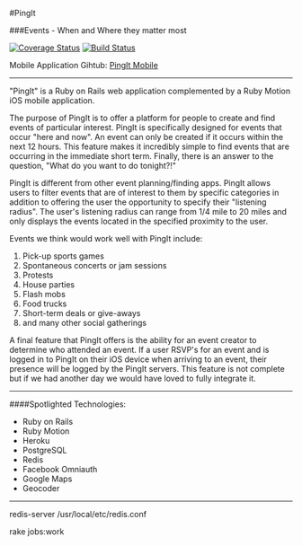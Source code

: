 #PingIt

###Events - When and Where they matter most

[![Coverage Status](https://coveralls.io/repos/mdidier9/Ping/badge.png?branch=master)](https://coveralls.io/r/mdidier9/Ping?branch=master)              [![Build Status](https://travis-ci.org/mdidier9/Ping.svg?branch=master)](https://travis-ci.org/mdidier9/Ping)


Mobile Application Gihtub: [PingIt Mobile](https://github.com/rmathur101/PingMobile)

*****
"PingIt" is a Ruby on Rails web application complemented by a Ruby Motion iOS mobile application.

The purpose of PingIt is to offer a platform for people to create and find events of particular interest.  PingIt is specifically designed for events that occur "here and now".  An event can only be created if it occurs within the next 12 hours.  This feature makes it incredibly simple to find events that are occurring in the immediate short term.  Finally, there is an answer to the question, "What do you want to do tonight?!"

PingIt is different from other event planning/finding apps.  PingIt allows users to filter events that are of interest to them by specific categories in addition to offering the user the opportunity to specify their "listening radius".  The user's listening radius can range from 1/4 mile to 20 miles and only displays the events located in the specified proximity to the user.

Events we think would work well with PingIt include:
  1. Pick-up sports games
  2. Spontaneous concerts or jam sessions
  3. Protests
  4. House parties
  5. Flash mobs
  6. Food trucks
  7. Short-term deals or give-aways
  8. and many other social gatherings

A final feature that PingIt offers is the ability for an event creator to determine who attended an event.  If a user RSVP's for an event and is logged in to PingIt on their iOS device when arriving to an event, their presence will be logged by the PingIt servers.  This feature is not complete but if we had another day we would have loved to fully integrate it.

*****

####Spotlighted Technologies:
  * Ruby on Rails
  * Ruby Motion
  * Heroku
  * PostgreSQL
  * Redis
  * Facebook Omniauth
  * Google Maps
  * Geocoder

*****

redis-server /usr/local/etc/redis.conf

rake jobs:work
